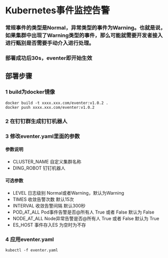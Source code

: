 # Kubernetes事件监控告警

### 常规事件的类型是Normal，异常类型的事件为Warning。也就是说，如果集群中出现了Warning类型的事件，那么可能就需要开发者接入进行甄别是否需要手动介入进行处理。

### 部署成功后30s，eventer即开始生效



## 部署步骤
### 1 build为docker镜像
```
docker build -t xxxx.xxx.com/eventer:v1.0.2 .
docker push xxxx.xxx.com/eventer:v1.0.2
```
### 2 在钉钉群生成钉钉机器人

### 3 修改eventer.yaml里面的参数
#### 参数说明
* CLUSTER_NAME 自定义集群名称
* DING_ROBOT 钉钉机器人
#### 可选参数
* LEVEL 日志级别  Normal或者Warning，默认为Warning
* TIMES 收敛告警次数 默认15次
* INTERVAL 收敛告警间隔  默认300秒
* POD_AT_ALL Pod事件告警是否@所有人  True 或者 False  默认为 False
* NODE_AT_ALL Node异常告警是否@所有人  True 或者 False 默认为 True
* ES_HOST 事件存入ES  为空时为不存

### 4 应用eventer.yaml
```
kubectl -f eventer.yaml
```

